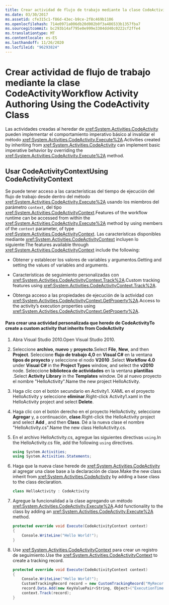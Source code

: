 ```yaml
---
title: Crear actividad de flujo de trabajo mediante la clase CodeActivity
ms.date: 03/30/2017
ms.assetid: cfe315c1-f86d-43ec-b9ce-2f8c469b1106
ms.openlocfilehash: 714e0971a006db20d002b0f3a486533b1357fba7
ms.sourcegitcommit: bc293b14af795e0e999e3304dd40c0222cf2ffe4
ms.translationtype: MT
ms.contentlocale: es-ES
ms.lasthandoff: 11/26/2020
ms.locfileid: "96293824"
---
```

# <a name="workflow-activity-authoring-using-the-codeactivity-class"></a><span data-ttu-id="cf656-102">Crear actividad de flujo de trabajo mediante la clase CodeActivity</span><span class="sxs-lookup"><span data-stu-id="cf656-102">Workflow Activity Authoring Using the CodeActivity Class</span></span>

<span data-ttu-id="cf656-103">Las actividades creadas al heredar de <xref:System.Activities.CodeActivity> pueden implementar el comportamiento imperativo básico al invalidar el método <xref:System.Activities.CodeActivity.Execute%2A>.</span><span class="sxs-lookup"><span data-stu-id="cf656-103">Activities created by inheriting from <xref:System.Activities.CodeActivity> can implement basic imperative behavior by overriding the <xref:System.Activities.CodeActivity.Execute%2A> method.</span></span>

## <a name="using-codeactivitycontext"></a><span data-ttu-id="cf656-104">Usar CodeActivityContext</span><span class="sxs-lookup"><span data-stu-id="cf656-104">Using CodeActivityContext</span></span>

 <span data-ttu-id="cf656-105">Se puede tener acceso a las características del tiempo de ejecución del flujo de trabajo desde dentro del método <xref:System.Activities.CodeActivity.Execute%2A> usando los miembros del parámetro `context`, del tipo <xref:System.Activities.CodeActivityContext>.</span><span class="sxs-lookup"><span data-stu-id="cf656-105">Features of the workflow runtime can be accessed from within the <xref:System.Activities.CodeActivity.Execute%2A> method by using members of the `context` parameter, of type <xref:System.Activities.CodeActivityContext>.</span></span> <span data-ttu-id="cf656-106">Las características disponibles mediante <xref:System.Activities.CodeActivityContext> incluyen lo siguiente:</span><span class="sxs-lookup"><span data-stu-id="cf656-106">The features available through <xref:System.Activities.CodeActivityContext> include the following:</span></span>

- <span data-ttu-id="cf656-107">Obtener y establecer los valores de variables y argumentos.</span><span class="sxs-lookup"><span data-stu-id="cf656-107">Getting and setting the values of variables and arguments.</span></span>

- <span data-ttu-id="cf656-108">Características de seguimiento personalizadas con <xref:System.Activities.CodeActivityContext.Track%2A>.</span><span class="sxs-lookup"><span data-stu-id="cf656-108">Custom tracking features using <xref:System.Activities.CodeActivityContext.Track%2A>.</span></span>

- <span data-ttu-id="cf656-109">Obtenga acceso a las propiedades de ejecución de la actividad con <xref:System.Activities.CodeActivityContext.GetProperty%2A>.</span><span class="sxs-lookup"><span data-stu-id="cf656-109">Access to the activity’s execution properties using <xref:System.Activities.CodeActivityContext.GetProperty%2A>.</span></span>

#### <a name="to-create-a-custom-activity-that-inherits-from-codeactivity"></a><span data-ttu-id="cf656-110">Para crear una actividad personalizada que herede de CodeActivity</span><span class="sxs-lookup"><span data-stu-id="cf656-110">To create a custom activity that inherits from CodeActivity</span></span>

1. <span data-ttu-id="cf656-111">Abra Visual Studio 2010.</span><span class="sxs-lookup"><span data-stu-id="cf656-111">Open Visual Studio 2010.</span></span>

2. <span data-ttu-id="cf656-112">Seleccione **archivo**, **nuevo** y **proyecto**.</span><span class="sxs-lookup"><span data-stu-id="cf656-112">Select **File**, **New**, and then **Project**.</span></span> <span data-ttu-id="cf656-113">Seleccione **flujo de trabajo 4,0** en **Visual C#** en la ventana **tipos de proyecto** y seleccione el nodo **V2010** .</span><span class="sxs-lookup"><span data-stu-id="cf656-113">Select **Workflow 4.0** under **Visual C#** in the **Project Types** window, and select the **v2010** node.</span></span> <span data-ttu-id="cf656-114">Seleccione **biblioteca de actividades** en la ventana **plantillas** .</span><span class="sxs-lookup"><span data-stu-id="cf656-114">Select **Activity Library** in the **Templates** window.</span></span> <span data-ttu-id="cf656-115">Dé al nuevo proyecto el nombre "HelloActivity".</span><span class="sxs-lookup"><span data-stu-id="cf656-115">Name the new project HelloActivity.</span></span>

3. <span data-ttu-id="cf656-116">Haga clic con el botón secundario en Activity1. XAML en el proyecto HelloActivity y seleccione **eliminar**.</span><span class="sxs-lookup"><span data-stu-id="cf656-116">Right-click Activity1.xaml in the HelloActivity project and select **Delete**.</span></span>

4. <span data-ttu-id="cf656-117">Haga clic con el botón derecho en el proyecto HelloActivity, seleccione **Agregar** y, a continuación, **clase**.</span><span class="sxs-lookup"><span data-stu-id="cf656-117">Right-click the HelloActivity project and select **Add** , and then **Class**.</span></span> <span data-ttu-id="cf656-118">Dé a la nueva clase el nombre "HelloActivity.cs".</span><span class="sxs-lookup"><span data-stu-id="cf656-118">Name the new class HelloActivity.cs.</span></span>

5. <span data-ttu-id="cf656-119">En el archivo HelloActivity.cs, agregue las siguientes directivas `using`.</span><span class="sxs-lookup"><span data-stu-id="cf656-119">In the HelloActivity.cs file, add the following `using` directives.</span></span>

    ```csharp
    using System.Activities;
    using System.Activities.Statements;
    ```

6. <span data-ttu-id="cf656-120">Haga que la nueva clase herede de <xref:System.Activities.CodeActivity> al agregar una clase base a la declaración de clase.</span><span class="sxs-lookup"><span data-stu-id="cf656-120">Make the new class inherit from <xref:System.Activities.CodeActivity> by adding a base class to the class declaration.</span></span>

    ```csharp
    class HelloActivity : CodeActivity
    ```

7. <span data-ttu-id="cf656-121">Agregue la funcionalidad a la clase agregando un método <xref:System.Activities.CodeActivity.Execute%2A>.</span><span class="sxs-lookup"><span data-stu-id="cf656-121">Add functionality to the class by adding an <xref:System.Activities.CodeActivity.Execute%2A> method.</span></span>

    ```csharp
    protected override void Execute(CodeActivityContext context)
    {
        Console.WriteLine("Hello World!");
    }
    ```

8. <span data-ttu-id="cf656-122">Use <xref:System.Activities.CodeActivityContext> para crear un registro de seguimiento.</span><span class="sxs-lookup"><span data-stu-id="cf656-122">Use the <xref:System.Activities.CodeActivityContext> to create a tracking record.</span></span>

    ```csharp
    protected override void Execute(CodeActivityContext context)
    {
        Console.WriteLine("Hello World!");
        CustomTrackingRecord record = new CustomTrackingRecord("MyRecord");
        record.Data.Add(new KeyValuePair<String, Object>("ExecutionTime", DateTime.Now));
        context.Track(record);
    }
    ```

